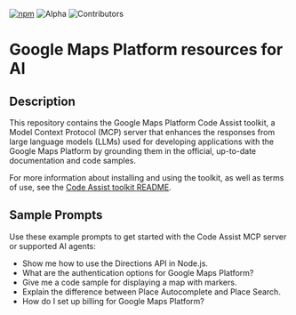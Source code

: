 [![npm](https://img.shields.io/npm/v/@googlemaps/code-assist-mcp)][npm-pkg]
![Alpha](https://img.shields.io/badge/release-alpha-orange)
![Contributors](https://img.shields.io/github/contributors/googlemaps/platform-ai?color=green)

# Google Maps Platform resources for AI

## **Description**

This repository contains the Google Maps Platform Code Assist toolkit, a Model Context Protocol (MCP) server that enhances the responses from large language models (LLMs) used for developing applications with the Google Maps Platform by grounding them in the official, up-to-date documentation and code samples.

For more information about installing and using the toolkit, as well as terms of use, see the [Code Assist toolkit README](packages/code-assist/README.md).

## Sample Prompts

Use these example prompts to get started with the Code Assist MCP server or supported AI agents:

- Show me how to use the Directions API in Node.js.
- What are the authentication options for Google Maps Platform?
- Give me a code sample for displaying a map with markers.
- Explain the difference between Place Autocomplete and Place Search.
- How do I set up billing for Google Maps Platform?

<!--repo-specific anchor links-->
[npm-pkg]: <https://npmjs.com/package/@googlemaps/code-assist-mcp>
